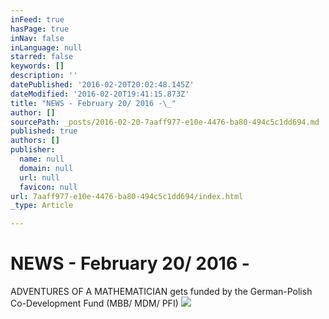 ```yaml
---
inFeed: true
hasPage: true
inNav: false
inLanguage: null
starred: false
keywords: []
description: ''
datePublished: '2016-02-20T20:02:48.145Z'
dateModified: '2016-02-20T19:41:15.873Z'
title: "NEWS - February 20/ 2016 -\_"
author: []
sourcePath: _posts/2016-02-20-7aaff977-e10e-4476-ba80-494c5c1dd694.md
published: true
authors: []
publisher:
  name: null
  domain: null
  url: null
  favicon: null
url: 7aaff977-e10e-4476-ba80-494c5c1dd694/index.html
_type: Article

---
```

# NEWS - February 20/ 2016 - 

ADVENTURES OF A MATHEMATICIAN gets funded by the German-Polish Co-Development Fund (MBB/ MDM/ PFI)
![](https://the-grid-user-content.s3-us-west-2.amazonaws.com/b9c0445e-1e64-4e7c-92fc-981fd30ed2fc.jpg)